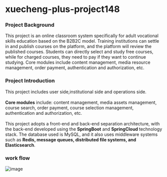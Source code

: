# xuecheng-plus-project148
<h3>Project Background</h3>

This project is an online classroom system specifically for adult vocational skills education based on the B2B2C model. Training institutions can settle in and publish courses on the platform, and the platform will review the published courses. Students can directly select and study free courses, while for charged courses, they need to pay if they want to continue studying. Core modules include content management, media resource management, order payment, authentication and authorization, etc.

<h3>Project Introduction</h3>
This project includes user side,institutional side and operations side.<br>
<br>
<b>Core modules</b> include: content management, media assets management, course search, order payment, course selection management, authentication and authorization, etc.<br>
<br>
This project adopts a front-end and back-end separation architecture, with the back-end developed using the <b>SpringBoot</b> and <b>SpringCloud </b>technology stack. The database used is MySQL, and it also uses middleware systems such as <b>Redis, message queues, distributed file systems, and Elasticsearch</b>.

<h3>work flow</h3>

![image](https://user-images.githubusercontent.com/88880169/218255123-b0cf9623-5005-4c01-b8cc-e3db367373fa.png)
